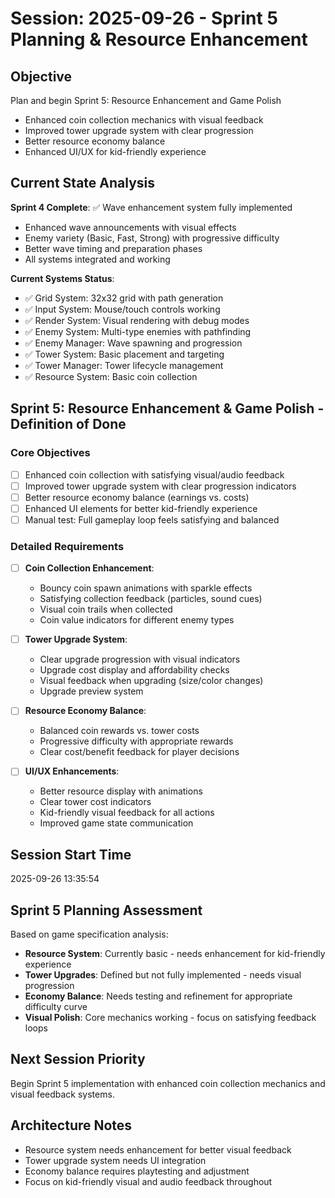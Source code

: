# Session: 2025-09-26 - Sprint 5 Planning & Resource Enhancement

## Objective
Plan and begin Sprint 5: Resource Enhancement and Game Polish
- Enhanced coin collection mechanics with visual feedback
- Improved tower upgrade system with clear progression
- Better resource economy balance
- Enhanced UI/UX for kid-friendly experience

## Current State Analysis
**Sprint 4 Complete**: ✅ Wave enhancement system fully implemented
- Enhanced wave announcements with visual effects
- Enemy variety (Basic, Fast, Strong) with progressive difficulty
- Better wave timing and preparation phases
- All systems integrated and working

**Current Systems Status**:
- ✅ Grid System: 32x32 grid with path generation
- ✅ Input System: Mouse/touch controls working
- ✅ Render System: Visual rendering with debug modes
- ✅ Enemy System: Multi-type enemies with pathfinding
- ✅ Enemy Manager: Wave spawning and progression
- ✅ Tower System: Basic placement and targeting
- ✅ Tower Manager: Tower lifecycle management
- ✅ Resource System: Basic coin collection

## Sprint 5: Resource Enhancement & Game Polish - Definition of Done

### Core Objectives
- [ ] Enhanced coin collection with satisfying visual/audio feedback
- [ ] Improved tower upgrade system with clear progression indicators
- [ ] Better resource economy balance (earnings vs. costs)
- [ ] Enhanced UI elements for better kid-friendly experience
- [ ] Manual test: Full gameplay loop feels satisfying and balanced

### Detailed Requirements
- [ ] **Coin Collection Enhancement**:
  - Bouncy coin spawn animations with sparkle effects
  - Satisfying collection feedback (particles, sound cues)
  - Visual coin trails when collected
  - Coin value indicators for different enemy types
  
- [ ] **Tower Upgrade System**:
  - Clear upgrade progression with visual indicators
  - Upgrade cost display and affordability checks
  - Visual feedback when upgrading (size/color changes)
  - Upgrade preview system
  
- [ ] **Resource Economy Balance**:
  - Balanced coin rewards vs. tower costs
  - Progressive difficulty with appropriate rewards
  - Clear cost/benefit feedback for player decisions
  
- [ ] **UI/UX Enhancements**:
  - Better resource display with animations
  - Clear tower cost indicators
  - Kid-friendly visual feedback for all actions
  - Improved game state communication

## Session Start Time
2025-09-26 13:35:54

## Sprint 5 Planning Assessment
Based on game specification analysis:
- **Resource System**: Currently basic - needs enhancement for kid-friendly experience
- **Tower Upgrades**: Defined but not fully implemented - needs visual progression
- **Economy Balance**: Needs testing and refinement for appropriate difficulty curve
- **Visual Polish**: Core mechanics working - focus on satisfying feedback loops

## Next Session Priority
Begin Sprint 5 implementation with enhanced coin collection mechanics and visual feedback systems.

## Architecture Notes
- Resource system needs enhancement for better visual feedback
- Tower upgrade system needs UI integration
- Economy balance requires playtesting and adjustment
- Focus on kid-friendly visual and audio feedback throughout
